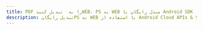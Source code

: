 ---title: PDF را به  تبدیل کنیدWEB، PS به WEB مبدل رایگان یا Android SDKdescription: تبدیل رایگانPS به WEB با استفاده از Android Cloud APIs & SDK همچنین اسناد PDF را در Cloud ایجاد، ویرایش و رندر کنید.---